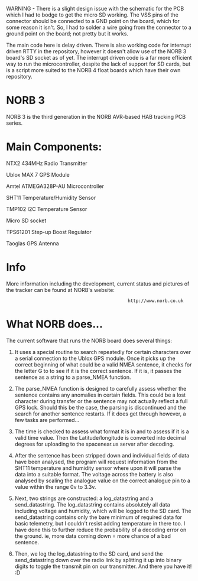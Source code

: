 WARNING - There is a slight design issue with the schematic for the PCB which I had to bodge to get the micro SD working. The VSS pins of the connector should be connected to a GND point on the board, which for some reason it isn't. So, I had to solder a wire going from the connector to a ground point on the board; not pretty but it works.


The main code here is delay driven. There is also working code for interrupt driven RTTY in the repository, however it doesn't allow use of the NORB 3 board's SD socket as of yet. The interrupt driven code is a far more efficient way to run the microcontroller, despite the lack of support for SD cards, but is a script more suited to the NORB 4 float boards which have their own repository.



NORB 3
======
NORB 3 is the third generation in the NORB AVR-based HAB tracking PCB series. 


Main Components:
================

NTX2 434MHz Radio Transmitter

Ublox MAX 7 GPS Module

Amtel ATMEGA328P-AU Microcontroller

SHT11 Temperature/Humidity Sensor

TMP102 I2C Temperature Sensor

Micro SD socket

TPS61201 Step-up Boost Regulator

Taoglas GPS Antenna


Info
====

More information including the development, current status and pictures of the tracker can be found at NORB's website:

                                                      
                                                 
                                                  http://www.norb.co.uk
                                                  
                                                  
                                                  

What NORB does...
=================

The current software that runs the NORB board does several things:

1.  It uses a special routine to search repeatedly for certain characters over a serial connection to the Ublox GPS         module. Once it picks up the correct beginning of what could be a valid NMEA sentence, it checks for the letter G to     to see if it is the correct sentence. If it is, it passes the sentence as a string to a parse_NMEA function.

2.  The parse_NMEA function is designed to carefully assess whether the sentence contains any anomalies in certain          fields. This could be a lost character during transfer or the sentence may not actually reflect a full GPS lock.        Should this be the case, the parsing is discontinued and the search for another sentence restarts. If it does get       through however, a few tasks are performed...

3.  The time is checked to assess what format it is in and to assess if it is a valid time value. Then the                  Latitude/longitude is converted into decimal degrees for uploading to the spacenear.us server after decoding. 

4.  After the sentence has been stripped down and individual fields of data have been analysed, the program will request     information from the SHT11 temperature and humidity sensor where upon it will parse the data into a suitable format.     The voltage across the battery is also analysed by scaling the analogue value on the correct analogue pin to a value     within the range 0v to 3.3v.

5.  Next, two strings are constructed: a log_datastring and a send_datastring. The log_datastring contains absolutely       all data including voltage and humidity, which will be logged to the SD card. The send_datastring contains only the     bare minimum of required data for basic telemetry, but I couldn't resist adding temperature in there too. I have        done this to further reduce the probability of a decoding error on the ground. ie, more data coming down = more         chance of a bad sentence.

6.  Then, we log the log_datastring to the SD card, and send the send_datastring down over the radio link by splitting      it up into binary digits to toggle the transmit pin on our transmitter. And there you have it! :D





